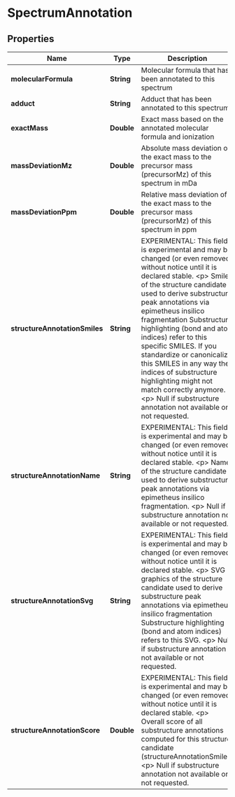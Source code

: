 

# SpectrumAnnotation


## Properties

| Name | Type | Description | Notes |
|------------ | ------------- | ------------- | -------------|
|**molecularFormula** | **String** | Molecular formula that has been annotated to this spectrum |  [optional] |
|**adduct** | **String** | Adduct that has been annotated to this spectrum |  [optional] |
|**exactMass** | **Double** | Exact mass based on the annotated molecular formula and ionization |  [optional] |
|**massDeviationMz** | **Double** | Absolute mass deviation of the exact mass to the precursor mass (precursorMz) of this spectrum in mDa |  [optional] |
|**massDeviationPpm** | **Double** | Relative mass deviation of the exact mass to the precursor mass (precursorMz) of this spectrum in ppm |  [optional] |
|**structureAnnotationSmiles** | **String** | EXPERIMENTAL: This field is experimental and may be changed (or even removed) without notice until it is declared stable.  &lt;p&gt;  Smiles of the structure candidate used to derive substructure peak annotations via epimetheus insilico fragmentation  Substructure highlighting (bond and atom indices) refer to this specific SMILES.  If you standardize or canonicalize this SMILES in any way the indices of substructure highlighting might  not match correctly anymore.  &lt;p&gt;  Null if substructure annotation not available or not requested. |  [optional] |
|**structureAnnotationName** | **String** | EXPERIMENTAL: This field is experimental and may be changed (or even removed) without notice until it is declared stable.  &lt;p&gt;  Name of the structure candidate used to derive substructure peak annotations via epimetheus insilico fragmentation.  &lt;p&gt;  Null if substructure annotation not available or not requested. |  [optional] |
|**structureAnnotationSvg** | **String** | EXPERIMENTAL: This field is experimental and may be changed (or even removed) without notice until it is declared stable.  &lt;p&gt;  SVG graphics of the structure candidate used to derive substructure peak annotations via epimetheus insilico fragmentation  Substructure highlighting (bond and atom indices) refers to this SVG.  &lt;p&gt;  Null if substructure annotation not available or not requested. |  [optional] |
|**structureAnnotationScore** | **Double** | EXPERIMENTAL: This field is experimental and may be changed (or even removed) without notice until it is declared stable.  &lt;p&gt;  Overall score of all substructure annotations computed for this structure candidate (structureAnnotationSmiles)  &lt;p&gt;  Null if substructure annotation not available or not requested. |  [optional] |



